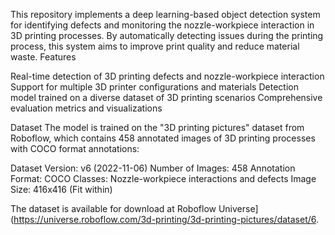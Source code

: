 This repository implements a deep learning-based object detection system for identifying defects and monitoring the nozzle-workpiece interaction in 3D printing processes. By automatically detecting issues during the printing process, this system aims to improve print quality and reduce material waste.
Features

Real-time detection of 3D printing defects and nozzle-workpiece interaction
Support for multiple 3D printer configurations and materials
Detection model trained on a diverse dataset of 3D printing scenarios
Comprehensive evaluation metrics and visualizations

Dataset
The model is trained on the "3D printing pictures" dataset from Roboflow, which contains 458 annotated images of 3D printing processes with COCO format annotations:

Dataset Version: v6 (2022-11-06)
Number of Images: 458
Annotation Format: COCO
Classes: Nozzle-workpiece interactions and defects
Image Size: 416x416 (Fit within)

The dataset is available for download at Roboflow Universe](https://universe.roboflow.com/3d-printing/3d-printing-pictures/dataset/6.

